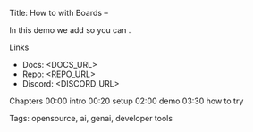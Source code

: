 Title: How to <OUTCOME> with Boards – <FEATURE>

In this demo we add <FEATURE> so you can <OUTCOME>.

Links
- Docs: <DOCS_URL>
- Repo: <REPO_URL>
- Discord: <DISCORD_URL>

Chapters
00:00 intro
00:20 setup
02:00 demo
03:30 how to try

Tags: opensource, ai, genai, developer tools

